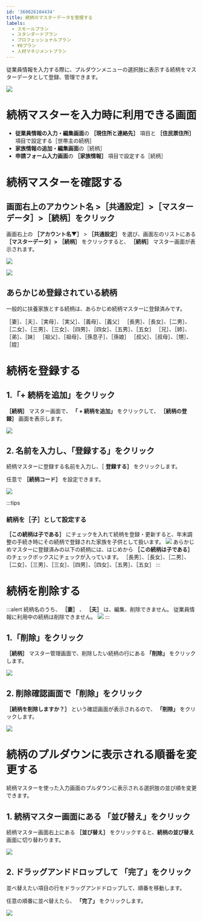 ```yaml
---
id: '360026104434'
title: 続柄のマスターデータを管理する
labels:
  - スモールプラン
  - スタンダードプラン
  - プロフェッショナルプラン
  - ¥0プラン
  - 人材マネジメントプラン
---
```

従業員情報を入力する際に、プルダウンメニューの選択肢に表示する続柄をマスターデータとして登録、管理できます。

![](./image-010.png)

# 続柄マスターを入力時に利用できる画面

- **従業員情報の入力・編集画面**の **［現住所と連絡先］** 項目と **［住民票住所］** 項目で設定する［世帯主の続柄］
- **家族情報の追加・編集画面**の［続柄］
- **申請フォーム入力画面**の **［家族情報］** 項目で設定する［続柄］

# 続柄マスターを確認する

## 画面右上のアカウント名 >［共通設定］>［マスターデータ］>［続柄］をクリック

画面右上の **［アカウント名▼］** \> **［共通設定］** を選び、画面左のリストにある **［マスターデータ］>**  **［続柄］** をクリックすると、 **［続柄］** マスター画面が表示されます。

![](./__________2022-01-21_13_01_01.png)

![](./00___________2022-01-21_13_04_34.png)

## あらかじめ登録されている続柄

一般的に扶養家族とする続柄は、あらかじめ続柄マスターに登録済みです。

［妻］、［夫］、［実母］、［実父］、［義母］、［義父］
［長男］、［長女］、［二男］、［二女］、［三男］、［三女］、［四男］、［四女］、［五男］、［五女］
［兄］、［姉］、［弟］、［妹］
［祖父］、［祖母］、［孫息子］、［孫娘］
［叔父］、［叔母］、［甥］、［姪］

# 続柄を登録する

## 1.「+ 続柄を追加」をクリック

 **［続柄］** マスター画面で、 **「 + 続柄を追加」** をクリックして、 **［続柄の登録］** 画面を表示します。

![](./01___________2022-01-21_13_04_34.png)

## 2\. 名前を入力し、「登録する」をクリック

続柄マスターに登録する名前を入力し、［ **登録する］** をクリックします。

任意で **［続柄コード］** を設定できます。

![](./__________2022-01-21_13_12_00.png)

:::tips
### 続柄を［子］として設定する
 **［この続柄は子である］** にチェックを入れて続柄を登録・更新すると、年末調整の手続き時にその続柄で登録された家族を子供として扱います。
![](./nencho_fuyou.png)
あらかじめマスターに登録済みの以下の続柄には、はじめから **［この続柄は子である］** のチェックボックスにチェックが入っています。
［長男］、［長女］、［二男］、［二女］、［三男］、［三女］、［四男］、［四女］、［五男］、［五女］
:::

# 続柄を削除する

:::alert
続柄名のうち、 **［妻］** 、 **［夫］** は、編集、削除できません。
従業員情報に利用中の続柄は削除できません。
![](./__________2022-01-21_13_14_12-1.png)
:::

## 1.「削除」をクリック

 **［続柄］** マスター管理画面で、削除したい続柄の行にある **「削除」** をクリックします。

![](./00___________2022-01-21_13_16_00.png)

## 2\. 削除確認画面で「削除」をクリック

 **［続柄を削除しますか？］** という確認画面が表示されるので、 **「削除」** をクリックします。

![](./delete_modal.png)

# 続柄のプルダウンに表示される順番を変更する

続柄マスターを使った入力画面のプルダウンに表示される選択肢の並び順を変更できます。

## 1\. 続柄マスター画面にある 「並び替え」をクリック

続柄マスター画面右上にある **［並び替え］** をクリックすると、**続柄の並び替え** 画面に切り替わります。

![](./01___________2022-01-21_13_16_00.png)

## 2\. ドラッグアンドドロップして 「完了」をクリック

並べ替えたい項目の行をドラッグアンドドロップして、順番を移動します。

任意の順番に並べ替えたら、 **「完了」** をクリックします。

![](./sort.gif)
